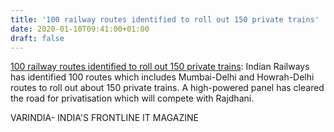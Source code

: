 ```yaml
---
title: '100 railway routes identified to roll out 150 private trains'
date: 2020-01-10T09:41:00+01:00
draft: false
---
```


[100 railway routes identified to roll out 150 private trains](https://varindia.com/news/100-railway-routes-identified-to-roll-out-150-private-trains#.Xhg4vy-Qni0.blogger): Indian Railways has identified 100 routes which includes Mumbai-Delhi and Howrah-Delhi routes to roll out about 150 private trains. A high-powered panel has cleared the road for privatisation which will compete with Rajdhani.  
  
VARINDIA- INDIA'S FRONTLINE IT MAGAZINE